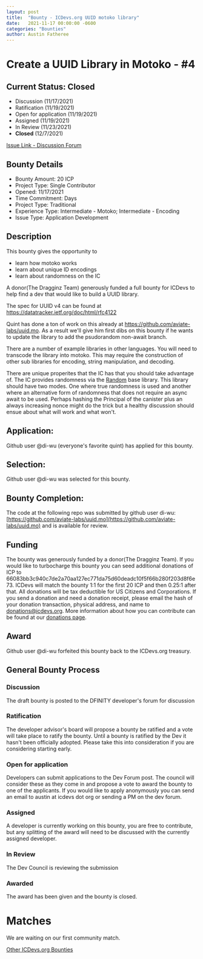 ```yaml
---
layout: post
title:  "Bounty - ICDevs.org UUID motoko library"
date:   2021-11-17 00:00:00 -0600
categories: "Bounties"
author: Austin Fatheree
---
```


# Create a UUID Library in Motoko - #4

## Current Status: Closed

* Discussion (11/17/2021)
* Ratification (11/19/2021)
* Open for application (11/19/2021)
* Assigned (11/19/2021)
* In Review (11/23/2021)
* **Closed** (12/7/2021)

[Issue Link - Discussion Forum](https://forum.dfinity.org/t/icdevs-org-bounty-4-uuid-motoko-library/8648)

## Bounty Details

* Bounty Amount: 20 ICP
* Project Type: Single Contributor
* Opened: 11/17/2021
* Time Commitment: Days
* Project Type: Traditional
* Experience Type: Intermediate - Motoko; Intermediate - Encoding
* Issue Type: Application Development

## Description

This bounty gives the opportunity to

* learn how motoko works
* learn about unique ID encodings
* learn about randomness on the IC

A donor(The Dragginz Team) generously funded a full bounty for ICDevs to help find a dev that would like to build a UUID library.

The spec for UUID v4 can be found at https://datatracker.ietf.org/doc/html/rfc4122

Quint has done a ton of work on this already at https://github.com/aviate-labs/uuid.mo. As a result we'll give him first dibs on this bounty if he wants to update the library to add the psudorandom non-await branch.

There are a number of example libraries in other languages.  You will need to transcode the library into motoko.  This may require the construction of other sub libraries for encoding, string manipulation, and decoding.

There are unique properites that the IC has that you should take advantage of.  The IC provides randomness via the [Random](https://sdk.dfinity.org/docs/base-libraries/random) base library.  This library should have two modes. One where true randomness is used and another where an alternative form of randomness that does not require an async await to be used.  Perhaps hashing the Principal of the canister plus an always increasing nonce might do the trick but a healthy discussion should ensue about what will work and what won't.

## Application:

Github user @di-wu (everyone's favorite quint) has applied for this bounty.

## Selection:

Github user @di-wu was selected for this bounty.

## Bounty Completion:

The code at the following repo was submitted by github user di-wu:  [https://github.com/aviate-labs/uuid.mo](https://github.com/aviate-labs/uuid.mo) and is available for review.

## Funding

The bounty was generously funded by a donor(The Dragginz Team). If you would like to turbocharge this bounty you can seed additional donations of ICP to 66083bb3c940c7de2a70aa127ec771da75d60deadc10f5f66b280f203d8f6e73.  ICDevs will match the bounty 1:1 for the first 20 ICP and then 0.25:1 after that.  All donations will be tax deductible for US Citizens and Corporations.  If you send a donation and need a donation receipt, please email the hash of your donation transaction, physical address, and name to donations@icdevs.org.  More information about how you can contribute can be found at our [donations page](https://icdevs.org/donations.html).

## Award

Github user @di-wu forfeited this bounty back to the ICDevs.org treasury.

## General Bounty Process

### Discussion

The draft bounty is posted to the DFINITY developer's forum for discussion

### Ratification

The developer advisor's board will propose a bounty be ratified and a vote will take place to ratify the bounty.  Until a bounty is ratified by the Dev it hasn't been officially adopted. Please take this into consideration if you are considering starting early.

### Open for application

Developers can submit applications to the Dev Forum post.  The council will consider these as they come in and propose a vote to award the bounty to one of the applicants.  If you would like to apply anonymously you can send an email to austin at icdevs dot org or sending a PM on the dev forum.

### Assigned

A developer is currently working on this bounty, you are free to contribute, but any splitting of the award will need to be discussed with the currently assigned developer.

### In Review

The Dev Council is reviewing the submission

### Awarded

The award has been given and the bounty is closed.

# Matches

We are waiting on our first community match.


[Other ICDevs.org Bounties](https://icdevs.org/bounties.html)

